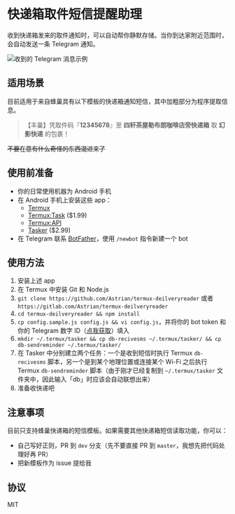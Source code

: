 # 快递箱取件短信提醒助理
收到快递箱发来的取件通知时，可以自动帮你静默存储。当你到达家附近范围时，会自动发送一条 Telegram 通知。

![收到的 Telegram 消息示例](https://ws1.sinaimg.cn/large/866b9388gy1fusovholdqj20u00edwhr.jpg)

## 适用场景
目前适用于来自蜂巢具有以下模板的快递箱通知短信，其中加粗部分为程序提取信息。

> 【丰巢】凭取件码『**12345678**』至 **四轩茶屋勒布朗咖啡店旁快递箱** 取 **幻影快递** 的包裹！

~~不要在意有什么奇怪的东西混进来了~~

## 使用前准备
- 你的日常使用机器为 Android 手机
- 在 Android 手机上安装这些 app：
	- [Termux](https://termux.com/)
	- [Termux:Task](https://play.google.com/store/apps/details?id=com.termux.tasker) ($1.99)
	- [Termux:API](https://play.google.com/store/apps/details?id=com.termux.api)
	- [Tasker](https://play.google.com/store/apps/details?id=net.dinglisch.android.taskerm) ($2.99)
- 在 Telegram 联系 [BotFather](https://t.me/botfather)，使用 `/newbot` 指令新建一个 bot

## 使用方法
1. 安装上述 app
2. 在 Termux 中安装 Git 和 Node.js
3. `git clone https://github.com/Astrian/termux-deilveryreader` 或者 `https://gitlab.com/Astrian/termux-deilveryreader`
4. `cd termux-deilveryreader && npm install`
5. `cp config.sample.js config.js && vi config.js`，并将你的 bot token 和你的 Telegram 数字 ID（[点我获取](https://t.me/get_id_bot)）填入
6. `mkdir ~/.termux/tasker && cp db-recivesms ~/.termux/tasker/ && cp db-sendreminder ~/.termux/tasker/`
7. 在 Tasker 中分别建立两个任务：一个是收到短信时执行 Termux `db-recivesms` 脚本，另一个是到某个地理位置或连接某个 Wi-Fi 之后执行 Termux `db-sendreminder` 脚本（由于刚才已经复制到 `~/.termux/tasker` 文件夹中，因此输入「db」时应该会自动联想出来）
8. 准备收快递吧

## 注意事项
目前只支持蜂巢快递箱的短信模板。如果需要其他快递箱短信读取功能，你可以：

- 自己写好正则，PR 到 `dev` 分支（先不要直接 PR 到 `master`，我想先把代码处理好再 PR）
- 把新模板作为 issue 提给我

## 协议
MIT